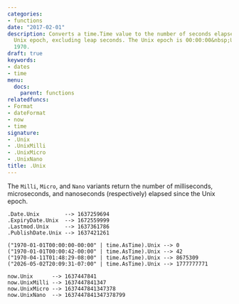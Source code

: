 ```yaml
---
categories:
- functions
date: "2017-02-01"
description: Converts a time.Time value to the number of seconds elapsed since the
  Unix epoch, excluding leap seconds. The Unix epoch is 00:00:00&nbsp;UTC on 1 January
  1970.
draft: true
keywords:
- dates
- time
menu:
  docs:
    parent: functions
relatedfuncs:
- Format
- dateFormat
- now
- time
signature:
- .Unix
- .UnixMilli
- .UnixMicro
- .UnixNano
title: .Unix
---
```


The `Milli`, `Micro`, and `Nano` variants return the number of milliseconds, microseconds, and nanoseconds (respectively) elapsed since the Unix epoch.

```go-html-template
.Date.Unix        --> 1637259694
.ExpiryDate.Unix  --> 1672559999
.Lastmod.Unix     --> 1637361786
.PublishDate.Unix --> 1637421261

("1970-01-01T00:00:00-00:00" | time.AsTime).Unix --> 0
("1970-01-01T00:00:42-00:00" | time.AsTime).Unix --> 42
("1970-04-11T01:48:29-08:00" | time.AsTime).Unix --> 8675309
("2026-05-02T20:09:31-07:00" | time.AsTime).Unix --> 1777777771

now.Unix      --> 1637447841
now.UnixMilli --> 1637447841347
now.UnixMicro --> 1637447841347378
now.UnixNano  --> 1637447841347378799
```
